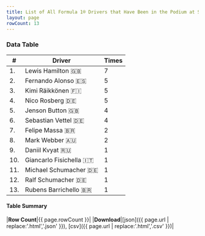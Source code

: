 ```yaml
---
title: List of All Formula 1® Drivers that Have Been in the Podium at Shanghai International Circuit
layout: page
rowCount: 13
---
```


<canvas id="chart" width="400" height="180"></canvas>
<script>
var data = {
    "datasets": [
        {
            "backgroundColor": [
                "#f3a935",
                "#f3a935",
                "#f3a935",
                "#f3a935",
                "#f3a935",
                "#f3a935",
                "#f3a935",
                "#f3a935",
                "#f3a935",
                "#f3a935",
                "#f3a935",
                "#f3a935",
                "#f3a935"
            ],
            "borderColor": [
                "#f68639",
                "#f68639",
                "#f68639",
                "#f68639",
                "#f68639",
                "#f68639",
                "#f68639",
                "#f68639",
                "#f68639",
                "#f68639",
                "#f68639",
                "#f68639",
                "#f68639"
            ],
            "borderWidth": 1,
            "data": [
                7.0,
                5.0,
                5.0,
                5.0,
                4.0,
                4.0,
                2.0,
                2.0,
                1.0,
                1.0,
                1.0,
                1.0,
                1.0
            ],
            "label": "Times"
        }
    ],
    "labels": [
        "Lewis Hamilton",
        "Fernando Alonso",
        "Kimi Räikkönen",
        "Nico Rosberg",
        "Jenson Button",
        "Sebastian Vettel",
        "Felipe Massa",
        "Mark Webber",
        "Daniil Kvyat",
        "Giancarlo Fisichella",
        "Michael Schumacher",
        "Ralf Schumacher",
        "Rubens Barrichello"
    ]
};
var options = {
  legend: {
    display: false
  },
  scales: {
    xAxes: [{
      ticks: {
        beginAtZero: true,
        maxRotation: 180,
        display: window.innerWidth > 800
      }
    }],
    yAxes: [{
      ticks: {
        beginAtZero: true
      }
    }]
  },
  onResize: function(chart, size) {
    chart.options.scales.xAxes[0].ticks.display = size.width > 800;
  }
};
var chart = new Chart("chart", {
    data: data,
    type: 'bar',
    options: options
});
</script>

<!-- div id="chart-navigation">
<button onclick="window.location = chart.toBase64Image();">Save as Image</button>
<button onclick="window.location = chart.toBase64Image();">Hello</button>
<button onclick="window.location = chart.toBase64Image();">Hello</button>
<select>
<option>one</option>
<option>two</option>
<option>three</option>
</select>
</div -->




### Data Table

| # | Driver | Times |
|--|--|--|
| 1. | Lewis Hamilton 🇬🇧 | 7 |
| 2. | Fernando Alonso 🇪🇸 | 5 |
| 3. | Kimi Räikkönen 🇫🇮 | 5 |
| 4. | Nico Rosberg 🇩🇪 | 5 |
| 5. | Jenson Button 🇬🇧 | 4 |
| 6. | Sebastian Vettel 🇩🇪 | 4 |
| 7. | Felipe Massa 🇧🇷 | 2 |
| 8. | Mark Webber 🇦🇺 | 2 |
| 9. | Daniil Kvyat 🇷🇺 | 1 |
| 10. | Giancarlo Fisichella 🇮🇹 | 1 |
| 11. | Michael Schumacher 🇩🇪 | 1 |
| 12. | Ralf Schumacher 🇩🇪 | 1 |
| 13. | Rubens Barrichello 🇧🇷 | 1 |

#### Table Summary

|**Row Count**|{{ page.rowCount }}|
|**Download**|[json]({{ page.url | replace:'.html','.json' }}), [csv]({{ page.url | replace:'.html','.csv' }})|
